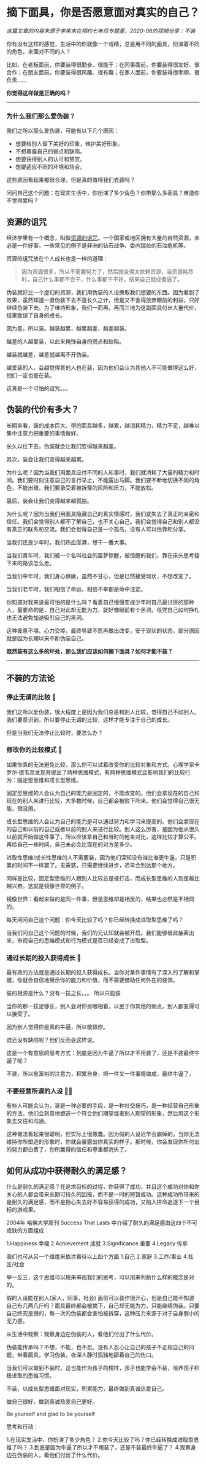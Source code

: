 # 摘下面具，你是否愿意面对真实的自己？

*这篇文章的内容来源于李笑来在相约七年后专题里，2020-06的视频分享：不装*

你有没有这样的感觉，生活中的你就像一个戏精，总是用不同的面具，扮演着不同的角色，来面对不同的人？

比如，在老板面前，你要装得很勤奋、很能干；在同事面前，你要装得很友好、很合作；在朋友面前，你要装得很风趣、很有趣；在家人面前，你要装得很孝顺、很负责……

**你觉得这样做是正确的吗？**

---

### 为什么我们那么爱伪装？

我们之所以那么爱伪装，可能有以下几个原因：

- 想要给别人留下美好的印象，维护美好形象。
- 不想暴露自己的弱点和缺陷。
- 想要获得别人的认可和赞赏。
- 想要适应不同的环境和场合。

这些原因看起来都很合理，但是真的值得我们去装吗？

问问自己这个问题：在现实生活中，你扮演了多少角色？你带那么多面具？难道你不觉得累吗？

## 资源的诅咒

经济学里有一个概念，叫做[资源的诅咒](https://zh.wikipedia.org/zh-my/%E8%B3%87%E6%BA%90%E8%A9%9B%E5%92%92)。一个国家或地区拥有大量的自然资源，未必是一件好事，一些常见的例子是非洲的钻石战争、委内瑞拉的石油危机等。

资源的诅咒放在个人成长也是一样的道理：

> 因为资源很多，所以不需要努力了，然后就变得太依赖资源，当资源耗尽时，自己什么事都不会干，什么事都干不好，结果自己就成傻逼了。

伪装就好比一个虚幻的资源，我们用伪装的人设换取我们想要的东西。因为看到了效果，虽然知道一直伪装下去不是长久之计，但是又不舍得放弃眼前的利益，只好继续伪装下去。为了维持形象，我们一而再，再而三地为这副面具付出大量代价，结果耽误了自身的成长。

因为差，所以装。越装越累，越累越差，越差越装。

越差的人越爱装，以此来掩饰自身的弱点和缺陷。

越装就越差，越差就越离不开伪装。

越爱装的人，会越觉得其他人也在装，因为他们会认为其他人不可能做得这么好，他们一定也是在装。

这真是一个可怕的诅咒。。。

## 伪装的代价有多大？

长期来看，装的成本巨大。带的面具越多，越累，越消耗精力，精力不足，越难以集中注意力把重要的事情做好。

长久以往下去，伪装就会让我们变得越来越差。

其次，装会让我们变得越来越累。

为什么呢？因为当我们用面具应付不同的人和事时，我们就消耗了大量的精力和时间。我们要时刻注意自己的言行举止，不能露出马脚。我们要不断地切换不同的角色，不能出错。我们要承受着被拆穿的风险和压力，不能放松。

最后，装会让我们变得越来越孤独。

为什么呢？因为当我们用面具隐藏自己的真实情感时，我们就失去了真正的亲密和信任。我们会觉得别人都不了解自己，也不关心自己。我们会觉得自己和别人都没有真正的联系和交流。我们会觉得自己是一个孤岛，没有人可以依靠和分享。


当我们还是少年时，我们热血澎湃，想干一番大事。

当我们青年时，我们被一个名叫社会的噩梦惊醒，被惊醒的我们，靠在床头思考接下来的路该怎么走。

当我们中年时，我们身心俱疲，虽然不甘心，但是已然接受现状，不想改变了。

当我们老年时，我们相信了命运，相信不幸都是命中注定。

你知道对我来说最可怕的是什么吗？看着自己慢慢变成少年时自己最讨厌的那种人，最要命的是，自己对此却无能为力，就好像眼前有个黑洞，任凭自己如何挣扎也无法避免加速吸引自己的黑洞。

这种疲惫不堪、心力交瘁，最终导致不愿再做出改变，安于现状的状态，部分原因就是因为长期以来不断伪装自己。

**既然装有这么多的坏处，那么我们应该如何摘下面具？如何才能不装？**

---

## 不装的方法论

### 停止无谓的比较 🛑

我们之所以爱伪装，很大程度上是因为我们总是和别人比较，觉得自己不如别人。我们要意识到，所以要停止无谓的比较，这样才能专注于自己的成长。

但是当我们无法停止比较时，要怎么办？

### 修改你的比较模式 🔄

如果你真的无法避免比较，那么你可以试着改变你的比较对象和方式。心理学家卡罗尔·德韦克发现并提出了两种思维模式，有两种思维模式会影响我们的比较行为：固定型思维和成长型思维。

固定型思维的人会认为自己的能力是固定的，不能改变的。他们会拿现在的自己和现在的别人来进行比较，大多数时候，自己都会被败下阵来。他们会觉得自己很无能，很没用。

成长型思维的人会认为自己的能力是可以通过努力和学习来提高的。他们会拿现在的自己和以前的自己或者以前的别人来进行比较。别人这么厉害，是因为他从很久以前就开始做这件事了，所以应该拿自己和当时的他来对比，这样比较才算公平。再给自己一些时间，自己未必会比现在的对方差多少。

进取性思维/成长性思维的人不需要装，因为他们深知没有谁比谁更牛逼，只是积累的时间不一样罢了。无需装，只需要继续进步，迟早会到达那个地方。

同样是比较，固定型思维的人跟别人比较总是被打击，而成长型思维的人则是越比越兴奋。这就是镜像世界的例子。

镜像世界：看起来做的是同一件事，但是思维却是相反的，结果也必然是不相同的。

每天问问自己这个问题：你今天比较了吗？你已经转换成进取型思维了吗？

当我们问自己这个问题的时候，我们的元认知就会被开启。我们能够借此抽离出来，审视自己的思维模式和行为模式是否已经变成了进取型。

### 通过长期的投入获得成长 🌱

最有效的方法就是通过长期的投入获得成长。当你对某件事情有了深入的了解和掌握，你就会自信地展示你的能力和价值，而不需要借助任何外在的装饰。

装的根源是什么？没有一技之长。。。 所以只能装

当你的那一技足够长，别人会对你另眼相看，以至于你其他的弱点，别人都变得可以接受了。

因为别人觉得你是真的牛逼，所以敬佩你。

谁还没有缺陷呢？他们反而会这样说。

这是一个有意思的思考方式：到底是因为牛逼了所以才不用装了，还是不装最终牛逼了呢？

不装，所以有富裕的注意力，积累自身，把一件又一件事情做成，最终牛逼了。


### 不要经营所谓的人设 🙅‍♂️

有些人可能会认为，装是一种必要的手段，是一种社交技巧，是一种经营自己形象的方法。他们会刻意地塑造一个符合他们期望或者别人期望的形象，然后用这个形象去交往和沟通。

这种做法看起来很聪明，但实际上很愚蠢。因为假的人设迟早会崩掉的。当你无法维持你所塑造的形象时，你就会暴露出你真实的样子。那时候，你会发现你所付出的努力都白费了，你所赢得的信任和尊重都消失了。

## 如何从成功中获得耐久的满足感？

什么是耐久的满足感？在追求目标的过程，你获得了成功，并且这个成功对你和你关心的人都会带来长期可持久的回报，而不是一时的短暂成功。这种成功所带来的是耐久的满足感，而不是担心失去好不容易获得的成功，又陷入拼命追逐下一个目标的游戏里。

2004年 哈佛大学周刊 Success That Lasts 中介绍了耐久的满足感由这四个不可或缺的方面组成：

1.Happiness 幸福
2.Achievement 成就
3.Significance 重要
4.Legacy 传承

我们也可从另一个维度来依次看待以上四个方面
1.自己
2.家庭
3.工作/事业
4.社区/社会

举一反三，这个思维可以用来审视我们的思考，可以用来判断什么样的概念是对的。

假的人设能在别人(家人，同事，社会) 面前可以装作很开心，但是自己能不知道自己有几两几斤吗？面具最终都会被摘下，自己却无能为力，只能继续伪装。只要自己终究是弱的，每一次的伪装都会害怕被拆穿，这种压力来源于对于自身弱小的无力感。

从生活中观察：观察身边在伪装的人，看他们付出了什么代价。

伪装能传承吗？不想，不能，也不忍。没有人忍心让自己的孩子不正视自己的问题，带着面具，学习伪装，夜深人静时孤独地舔着自己的伤口。

当我们可以做到不装时，这也能作为孩子的榜样，孩子也能学会不装，培养孩子积极进取的思维习惯。

不装，以成长型思维面对现实，积累能力，最终做到真诚热爱自己。

做自己很好，做到真诚热爱自己更好。

Be yourself and glad to be yourself

思考和行动：

1.在现实生活中，你扮演了多少角色？
2.你今天比较了吗？你已经转换成进取型思维了吗？
3.到底是因为牛逼了所以才不用装了，还是不装最终牛逼了？
4.观察身边在伪装的人，看他们付出了什么代价。


